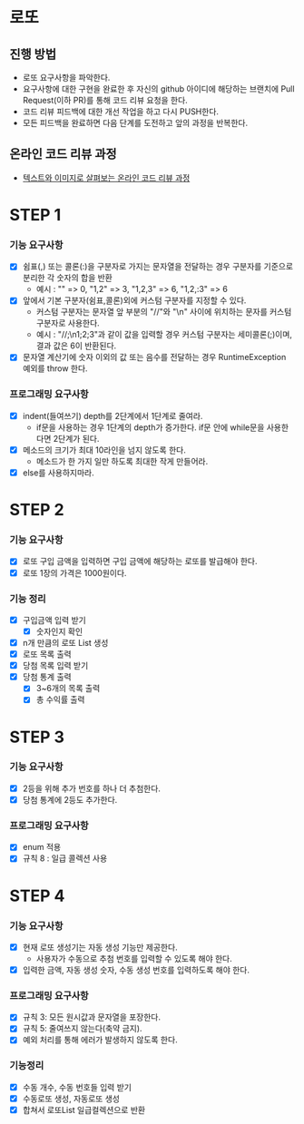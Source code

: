 # 로또
## 진행 방법
* 로또 요구사항을 파악한다.
* 요구사항에 대한 구현을 완료한 후 자신의 github 아이디에 해당하는 브랜치에 Pull Request(이하 PR)를 통해 코드 리뷰 요청을 한다.
* 코드 리뷰 피드백에 대한 개선 작업을 하고 다시 PUSH한다.
* 모든 피드백을 완료하면 다음 단계를 도전하고 앞의 과정을 반복한다.

## 온라인 코드 리뷰 과정
* [텍스트와 이미지로 살펴보는 온라인 코드 리뷰 과정](https://github.com/next-step/nextstep-docs/tree/master/codereview)

# STEP 1
### 기능 요구사항
- [x] 쉼표(,) 또는 콜론(:)을 구분자로 가지는 문자열을 전달하는 경우 구분자를 기준으로 분리한 각 숫자의 합을 반환
  - 예시 : "" => 0, "1,2" => 3, "1,2,3" => 6, "1,2,:3" => 6
- [x] 앞에서 기본 구분자(쉼표,콜론)외에 커스텀 구분자를 지정할 수 있다.
    - 커스텀 구분자는 문자열 앞 부분의 "//"와 "\n" 사이에 위치하는 문자를 커스텀 구분자로 사용한다.
    - 예시 : "//;\n1;2;3"과 같이 값을 입력할 경우 커스텀 구분자는 세미콜론(;)이며, 결과 값은 6이 반환된다.
- [x] 문자열 계산기에 숫자 이외의 값 또는 음수를 전달하는 경우 RuntimeException 예외를 throw 한다.

### 프로그래밍 요구사항
- [x] indent(들여쓰기) depth를 2단계에서 1단계로 줄여라.
    - if문을 사용하는 경우 1단계의 depth가 증가한다. if문 안에 while문을 사용한다면 2단계가 된다.
- [x] 메소드의 크기가 최대 10라인을 넘지 않도록 한다.
    - 메소드가 한 가지 일만 하도록 최대한 작게 만들어라.
- [x] else를 사용하지마라.

# STEP 2
### 기능 요구사항
- [x] 로또 구입 금액을 입력하면 구입 금액에 해당하는 로또를 발급해야 한다.
- [x] 로또 1장의 가격은 1000원이다.

### 기능 정리
- [x] 구입금액 입력 받기
  - [x] 숫자인지 확인
- [x] n개 만큼의 로또 List 생성
- [x] 로또 목록 출력
- [x] 당첨 목록 입력 받기
- [x] 당첨 통계 출력
  - [x] 3~6개의 목록 출력
  - [x] 총 수익률 출력

# STEP 3
### 기능 요구사항
- [x] 2등을 위해 추가 번호를 하나 더 추첨한다.
- [x] 당첨 통계에 2등도 추가한다.

### 프로그래밍 요구사항
- [x] enum 적용
- [x] 규칙 8 : 일급 콜렉션 사용

# STEP 4
### 기능 요구사항
- [x] 현재 로또 생성기는 자동 생성 기능만 제공한다.
  - 사용자가 수동으로 추첨 번호를 입력할 수 있도록 해야 한다.
- [x] 입력한 금액, 자동 생성 숫자, 수동 생성 번호를 입력하도록 해야 한다.

### 프로그래밍 요구사항
- [x] 규칙 3: 모든 원시값과 문자열을 포장한다.
- [x] 규칙 5: 줄여쓰지 않는다(축약 금지).
- [x] 예외 처리를 통해 에러가 발생하지 않도록 한다.

### 기능정리
- [x] 수동 개수, 수동 번호들 입력 받기
- [x] 수동로또 생성, 자동로또 생성
- [x] 합쳐서 로또List 일급컬렉션으로 반환